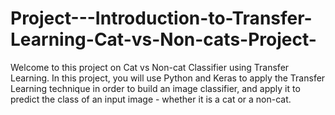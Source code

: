 # Project---Introduction-to-Transfer-Learning-Cat-vs-Non-cats-Project-
Welcome to this project on Cat vs Non-cat Classifier using Transfer Learning. In this project, you will use Python and Keras to apply the Transfer Learning technique in order to build an image classifier, and apply it to predict the class of an input image - whether it is a cat or a non-cat.
